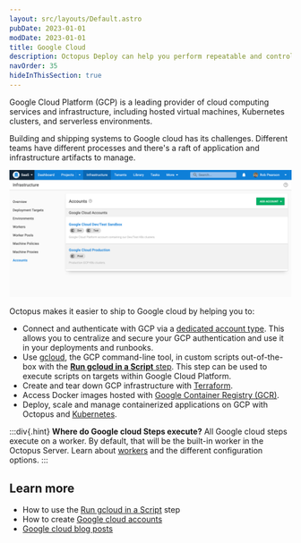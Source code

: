 ```yaml
---
layout: src/layouts/Default.astro
pubDate: 2023-01-01
modDate: 2023-01-01
title: Google Cloud
description: Octopus Deploy can help you perform repeatable and controlled deployments of your applications into Google Cloud Platform (GCP).
navOrder: 35
hideInThisSection: true
---
```


Google Cloud Platform (GCP) is a leading provider of cloud computing services and infrastructure, including hosted virtual machines, Kubernetes clusters, and serverless environments.

Building and shipping systems to Google cloud has its challenges. Different teams have different processes and there's a raft of application and infrastructure artifacts to manage. 

![Google Cloud Platform accounts in Octopus](/docs/deployments/google-cloud/centralized-google-cloud-accounts.png "width=500")

Octopus makes it easier to ship to Google cloud by helping you to:
* Connect and authenticate with GCP via a [dedicated account type](/docs/infrastructure/accounts/google-cloud). This allows you to centralize and secure your GCP authentication and use it in your deployments and runbooks.
* Use [gcloud](https://cloud.google.com/sdk/gcloud), the GCP command-line tool, in custom scripts out-of-the-box with the [**Run gcloud in a Script** step](/docs/deployments/google-cloud/run-gcloud-script). This step can be used to execute scripts on targets within Google Cloud Platform.
* Create and tear down GCP infrastructure with [Terraform](/docs/deployments/terraform).
* Access Docker images hosted with [Google Container Registry (GCR)](/docs/packaging-applications/package-repositories/guides/container-registries/google-container-registry).
* Deploy, scale and manage containerized applications on GCP with Octopus and [Kubernetes](/docs/deployments/kubernetes).

:::div{.hint}
**Where do Google cloud Steps execute?**
All Google cloud steps execute on a worker. By default, that will be the built-in worker in the Octopus Server. Learn about [workers](/docs/infrastructure/workers) and the different configuration options.
:::

## Learn more

- How to use the [Run gcloud in a Script](/docs/deployments/google-cloud/run-gcloud-script) step
- How to create [Google cloud accounts](/docs/infrastructure/accounts/google-cloud)
- [Google cloud blog posts](https://octopus.com/blog/search?q=google)